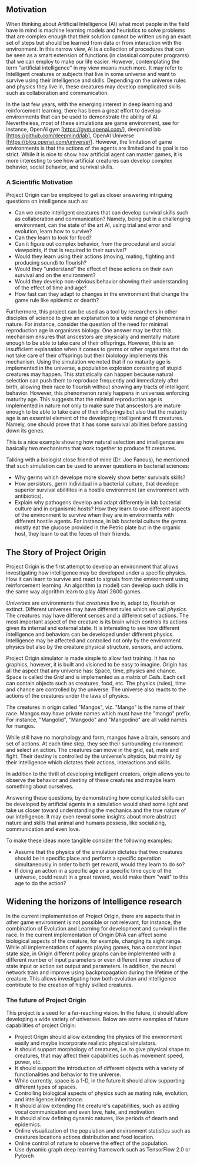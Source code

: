 ## Motivation

When thinking about Artificial Intelligence (AI) what most people in the field have in mind is machine learning models and 
heuristics to solve problems that are complex enough that their solution cannot be written using an exact set of steps but 
should be learned from data or from interaction with the environment.
In this narrow view, AI is a collection of procedures that can be seen as a smart extension of functions (in classical computer programs) that we can employ to make our life easier.
However, contemplating the term "artificial intelligence" in my view means much more. 
It may refer to Intelligent creatures or subjects that live in some universe and want to survive using their intelligence and skills.
Depending on the universe rules and physics they live in, these creatures may develop complicated skills such as collaboration and communication.

In the last few years, with the emerging interest in deep learning and reinforcement learning, there has been a great effort to develop environments
that can be used to demonstrate the ability of AI.
Nevertheless, most of these simulations are game environment, see for instance, OpenAI gym [https://gym.openai.com/], deepmind lab [https://github.com/deepmind/lab], OpenAI Universe [https://blog.openai.com/universe/].
However, the limitation of game environments is that the actions of the agents are limited and its goal is too strict.
While it is nice to show how artificial agent can master games, it is more interesting to see  how artificial creatures can develop
complex behavior, social behavior, and survival skills.

### A Scientific Motivation
Project Origin can be employed to get as closer answering intriguing questions on intelligence such as:
 - Can we create intelligent creatures that can develop survival skills such as collaboration and communication?
Namely, being put in a challenging environment, can the state of the art AI, using trial and error and evolution, 
learn how to survive?
- Can they learn to look for food?
- Can it figure out complex behavior, from the procedural and social viewpoints, if that is required to their survival?  
- Would they learn using their actions (moving, mating, fighting and producing sound) to flourish?
- Would they "understand" the effect of these actions on their own survival and on the environment? 
- Would they develop non-obvious behavior showing their understanding of the effect of time and age?
- How fast can they adapt to changes in the environment that change the game rule like epidemic or dearth?  

Furthermore, this project can be used as a tool by researchers in other disciples of science to give an explanation to a wide range of phenomena in nature.
For instance, consider the question of the need for minimal reproduction age in organisms biology.
One answer may be that this mechanism ensures that anscestors are physically and mentally mature enough to be able to take care of their offsprings. 
However, this is an insufficient explanation when it comes to germs or other organisms that do not take care of their offsprings but their biolology implements this mechanism.
Using the simulation we noted that if no maturity age is implemented in the universe, a population explosion consisting of stupid creatures may happen.
This statistically can happen because natural selection can push them to reproduce frequently and immediately after birth, allowing their race to flourish without showing any tracts of intelligent behavior.
However, this phenomenon rarely happens in universes enforcing maturity age.
This suggests that the minimal reproduction age is implemented in nature not only to make sure that anscestors are mature enough to be able to take care of their offsprings but also that the maturity age is an essential element of the developing intelligent and fit creatures. Namely, one should prove that it has some survival abilities before passing down its genes.

This is a nice example showing how natural selection and intelligence are basically two mechanisms that work together to produce fit creatures.

Talking with a biologist close friend of mine (Dr. Joe Fanous), he mentioned that such simulation can be used to answer questions in bacterial sciences:
- Why germs which develope more slowely show better survivals skills?
- How persistors, germ individual in a bacterial culture, that develope superior survival abilitites in a hostile environment (an environment with antibiotics).
- Explain why pathogens develop and adapt differently in lab bacterial culture and in organismic hosts? How they learn to use different aspects of the environment to survive when they are in environments with different hostile agents. For instance, in lab bacterial culture the germs mostly eat the glucose provided in the Petric plate but in the organic host, they learn to eat the feces of their friends.

## The Story of Project Origin

Project Origin is the first attempt to develop an environment that allows investigating how intelligence may be developed under a specific physics.
How it can learn to survive and react to signals from the environment using reinforcement learning.
An algorithm (a model) can develop such skills in the same way algorithm learn to play Atari 2600 games. 

*Universes* are environments that *creatures* live in, adapt to, flourish or extinct.
Different universes may have different rules which we call *physics*. 
The creatures may have different senses and a different set of actions.
The most important aspect of the creature is its brain which controls its actions given its internal and external state.
It is interesting to see how different intelligence and behaviors can be developed under different physics.
Intelligence may be affected and controlled not only by the environment physics but also by the creature physical structure, sensors, and actions.

Project Origin simulator is made simple to allow fast training.
It has no graphics, however, it is built and visioned to be easy to imagine.
Origin has all the aspect that any universe has: Space, time, physics and chance.
Space is called the *Grid* and is implemented as a matrix of *Cells*.
Each cell can contain objects such as creatures, food, etc.
The physics (rules), time and chance are controlled by the universe. The universe also reacts to the actions of the creatures under the laws of physics. 

The creatures in origin called "Mangos", viz. "Mango" is the name of their race.
Mangos may have private names which must have the "mango" prefix. 
For instance, "Mangolid", "Mangodo" and "Mangodino" are all valid names for mangos.

While still have no morphology and form, mangos have a brain, sensors and set of actions.
At each time step, they see their surrounding environment and select an action.
The creatures can move in the grid, eat, mate and fight.
Their destiny is controlled by the universe's physics, but mainly by their intelligence which dictates their actions, interactions and skills.

In addition to the thrill of developing intelligent creators, origin allows you to observe the behavior and destiny of these creatures and maybe learn something about ourselves.


Answering these questions, by demonstrating how complicated skills can be developed by artificial agents in a simulation
would shed some light and take us closer toward understanding the mechanics and the true nature of our intelligence.
It may even reveal some insights about more abstract nature and skills that animal and humans possess, like socializing, communication and even love. 

To make these ideas more tangible consider the following examples: 
- Assume that the physics of the simulation dictates that two creatures should be in specific place and perform 
a specific operation simultaneously in order to both get reward, would they learn to do so?
- If doing an action in a specific age or a specific time cycle of the universe, could result in a great reward, would make them "wait" to this age to do the action?

## Widening the horizons of Intelligence research
In the current implementation of Project Origin, there are aspects that in other game environment is not possible or not relevant, for instance, the combination of Evolution and Learning for development and survival in the race.
In the current implementation of Origin DNA can affect some biological aspects of the creature, for example, changing its sight range.
While all implementations of agents playing games, has a constant input state size, in Origin different policy graphs can be implemented with a different number of input parameters or even different inner structure of state input or action set output and parameters.
In addition, the neural network train and improve using backpropagation during the lifetime of the creature.
This allows investigating how both evolution and intelligence contribute to the creation of highly skilled creatures.

### The future of Project Origin
This project is a seed for a far-reaching vision. In the future, it should allow developing a wide variety of universes. Below are some examples of future capabilities of project Origin:

- Project Origin should allow extending the physics of the environment easily and maybe incorporate realistic physical simulators.
- It should support morphology of creatures, i.e. to give physical shape to creatures, that may affect their capabilities such as movement speed, power, etc.
- It should support the introduction of different objects with a variety of functionalities and behavior to the universe.
- While currently, space is a 1-D, in the future it should allow supporting different types of spaces.
- Controlling biological aspects of physics such as mating rule, evolution, and intelligence inheritance.
- It should allow extending the creature's capabilities, such as adding vocal communication and even love, hate, and motivation.
- It should allow defining dynamic natures, like periods of dearth and epidemics. 
- Online visualization of the population and environment statistics such as creatures locations actions distribution and food location.
- Online control of nature to observe the effect of the population. 
- Use dynamic graph deep learning framework such as TensorFlow 2.0 or Pytorch
